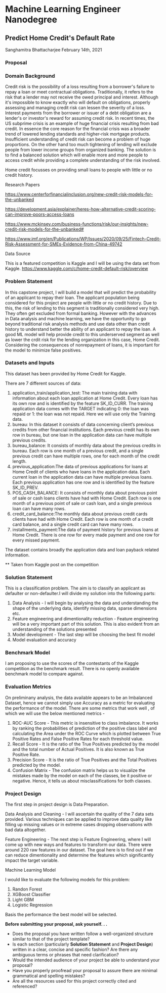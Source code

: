 # Machine Learning Engineer Nanodegree
## Predict Home Credit's Default Rate

Sanghamitra Bhattacharjee
February 14th, 2021

### Proposal

### Domain Background


Credit risk is the possibility of a loss resulting from a borrower's failure to repay a loan or meet contractual obligations. Traditionally, it refers to the risk that a lender may not receive the owed principal and interest. Although it's impossible to know exactly who will default on obligations, properly assessing and managing credit risk can lessen the severity of a loss. Interest payments from the borrower or issuer of a debt obligation are a lender's or investor's reward for assuming credit risk. In recent times, the US subprime crisis is an example of huge financial crisis resulting from bad credit. In essence the core reason for the financial crisis was a broader trend of lowered lending standards and higher-risk mortgage products. Insufficient understanding of credit risk can become a problem of huge proportions. On the other hand too much tightening of lending will exclude people from lower income groups from organized banking. The solution is to find a balanced solution which will enable more and more people to access credit while providing a complete understanding of the risk involved.

Home credit focusses on providing small loans to people with little or no credit history.

Research Papers 

https://www.centerforfinancialinclusion.org/new-credit-risk-models-for-the-unbanked

https://development.asia/explainer/heres-how-alternative-credit-scoring-can-improve-poors-access-loans

https://www.mckinsey.com/business-functions/risk/our-insights/new-credit-risk-models-for-the-unbanked#

https://www.imf.org/en/Publications/WP/Issues/2020/09/25/Fintech-Credit-Risk-Assessment-for-SMEs-Evidence-from-China-49742

Data Source

This is a featured competition is Kaggle and I will be using the data set from Kaggle. https://www.kaggle.com/c/home-credit-default-risk/overview

### Problem Statement

In this capstone project, I will build a model that will predict the probability of an applicant to repay their loan. 
The applicant population being considered for this project are people with little or no credit history. Due to this, the risk of lending to this segment is traditionally considered very high. They often get excluded from formal banking. However with the advances in Data analysis and machine learning, we have the opportunity to go beyond traditional risk analysis methods and use data other than credit history to understand better the ability of an applicant to repay the loan.
A good ML model will help provide credit to this underserved segment as well as lower the crdit risk for the lending organization in this case, Home Credit.
Considering the consequences of nonrepayment of loans, it is important for the model to minimize false positives.


### Datasets and Inputs
This dataset has been provided by Home Credit for Kaggle.

There are 7 different sources of data:

1. application_train/application_test: The main training data with information about each loan application at Home Credit. Every loan has its own row and is identified by the feature SK_ID_CURR. The training application data comes with the TARGET indicating 0: the loan was repaid or 1: the loan was not repaid. Here we will use only the Training data.
2. bureau: In this dataset it consists of data concerning client’s previous credits from other financial institutions. Each previous credit has its own row in bureau, but one loan in the application data can have multiple previous credits.
3. bureau_balance: It consists of monthly data about the previous credits in bureau. Each row is one month of a previous credit, and a single previous credit can have multiple rows, one for each month of the credit length.
4. previous_application:The data of previous applications for loans at Home Credit of clients who have loans in the application data. Each current loan in the application data can have multiple previous loans. Each previous application has one row and is identified by the feature SK_ID_PREV.
5. POS_CASH_BALANCE: It consists of monthly data about previous point of sale or cash loans clients have had with Home Credit. Each row is one month of a previous point of sale or cash loan, and a single previous loan can have many rows.
6. credit_card_balance:The monthly data about previous credit cards clients have had with Home Credit. Each row is one month of a credit card balance, and a single credit card can have many rows.
7. installments_payment:The data of payment history for previous loans at Home Credit. There is one row for every made payment and one row for every missed payment.

The dataset contains broadly the application data and loan payback related information.

** Taken from Kaggle post on the competition

### Solution Statement

This is a classification problem. The aim is to classify an applicant as defaulter or non-defaulter.I will divide my solution into the following parts:
1. Data Analysis - I will begin by analysing the data and understanding the shape of the underlying data, identify missing data, sparse dimensions etc.
2. Feature engineering and dimentionality reduction - Feature engineering will be a very important part of this solution. This is also evident from an understanding of the solutions presented
3. Model development - The last step will be choosing the best fit model
4. Model evaluation and accuracy

### Benchmark Model
I am proposing to use the scores of the contestants of the Kaggle competition as the benchmark result. There is no openly available benchmark model to compare against.

### Evaluation Metrics
On preliminany analysis,  the data available appears to be an Imbalanced Dataset, hence we cannot simply use Accuracy as a metric for evaluating the performance of the model. There are some metrics that work well , of which we will use the below mentioned metrics - 

1. ROC-AUC Score -  This metric is insensitive to class imbalance. It works by ranking the probabilities of prediction of the positive class label and calculating the Area under the ROC Curve which is plotted between True Positive Rates and False Positive Rates for each threshold value.
2. Recall Score - It is the ratio of the True Positives predicted by the model and the total number of Actual Positives. It is also known as True Positive Rate.
3. Precision Score - It is the ratio of True Positives and the Total Positives predicted by the model.
4. Confusion Matrix - The confusion matrix helps us to visualize the mistakes made by the model on each of the classes, be it positive or negative. Hence, it tells us about misclassifications for both classes.

### Project Design

The first step in project design is Data Preparation.

Data Analysis and Cleaning - I will ascertain the quality of the 7 data sets provided. Various techniques can be applied to improve data quality like filling up missing values or in extreme cases dropping observations with bad data altogether.

Feature Engineering - The next step is Feature Engineering, where I will come up with new ways and features to transform our data. There were around 220 raw features in our dataset. The goal here is to find out if we can reduce dimentionality and determine the features which significantly impact the target variable.

Machine Learning Model 

I would like to evaluate the following models for this problem:

1. Randon Forest
2. XGBoost Classifier
3. Light GBM
4. Logistic Regression

Basis the performance the best model will be selected. 



**Before submitting your proposal, ask yourself. . .**

- Does the proposal you have written follow a well-organized structure similar to that of the project template?
- Is each section (particularly **Solution Statement** and **Project Design**) written in a clear, concise and specific fashion? Are there any ambiguous terms or phrases that need clarification?
- Would the intended audience of your project be able to understand your proposal?
- Have you properly proofread your proposal to assure there are minimal grammatical and spelling mistakes?
- Are all the resources used for this project correctly cited and referenced?
